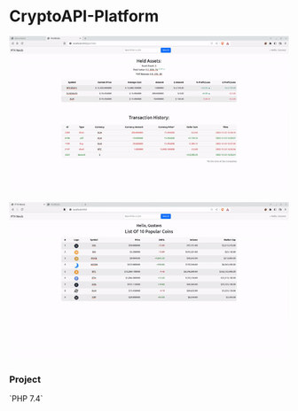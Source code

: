 # CryptoAPI-Platform
<p align="center">
  <img src="https://github.com/guztus/CryptoAPI-Platform/blob/master/DEMO_GIFS/part_2.gif" alt="animated" /><br>
</p>
<p align="center">
  <img src="https://github.com/guztus/CryptoAPI-Platform/blob/master/DEMO_GIFS/part_1.gif" alt="animated" /><br>
</p>

<h3>Project </h3>
`PHP 7.4`
